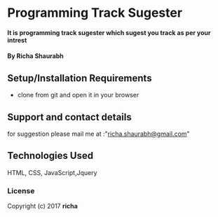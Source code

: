 # Programming Track Sugester

#### It is programming track sugester which sugest you track as per your intrest

#### By Richa Shaurabh


## Setup/Installation Requirements

* clone from git and open it in your browser


## Support and contact details

for suggestion please mail me at :"richa.shaurabh@gmail.com" 

## Technologies Used

HTML, CSS, JavaScript,Jquery

### License


Copyright (c) 2017 **richa**